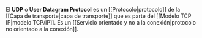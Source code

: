 El **UDP** o **User Datagram Protocol** es un [[Protocolo|protocolo]] de la [[Capa de transporte|capa de transporte]] que es parte del [[Modelo TCP IP|modelo TCP/IP]]. Es un [[Servicio orientado y no a la conexión|protocolo no orientado a la conexión]].